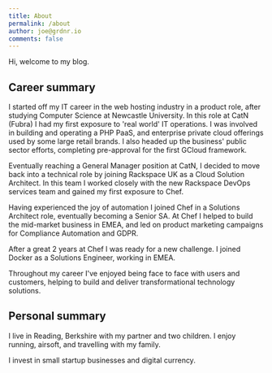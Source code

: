 ```yaml
---
title: About
permalink: /about
author: joe@grdnr.io
comments: false
---
```


Hi, welcome to my blog.

Career summary
-----------------

I started off my IT career in the web hosting industry in a product role, after studying Computer Science at Newcastle University. In this role at CatN (Fubra) I had my first exposure to 'real world' IT operations. I was involved in building and operating a PHP PaaS, and enterprise private cloud offerings used by some large retail brands. I also headed up the business' public sector efforts, completing pre-approval for the first GCloud framework.

Eventually reaching a General Manager position at CatN, I decided to move back into a technical role by joining Rackspace UK as a Cloud Solution Architect. In this team I worked closely with the new Rackspace DevOps services team and gained my first exposure to Chef.

Having experienced the joy of automation I joined Chef in a Solutions Architect role, eventually becoming a Senior SA. At Chef I helped to build the mid-market business in EMEA, and led on product marketing campaigns for Compliance Automation and GDPR.

After a great 2 years at Chef I was ready for a new challenge. I joined Docker as a Solutions Engineer, working in EMEA.

Throughout my career I've enjoyed being face to face with users and customers, helping to build and deliver transformational technology solutions.

Personal summary
------------------
I live in Reading, Berkshire with my partner and two children. I enjoy running, airsoft, and travelling with my family.

I invest in small startup businesses and digital currency.
